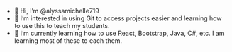 - 👋 Hi, I’m @alyssamichelle719
- 👀 I’m interested in using Git to access projects easier and learning how to use this to teach my students. 
- 🌱 I’m currently learning how to use React, Bootstrap, Java, C#, etc. I am learning most of these to each them.

<!---
alyssamichelle719/alyssamichelle719 is a ✨ special ✨ repository because its `README.md` (this file) appears on your GitHub profile.
You can click the Preview link to take a look at your changes.
--->
